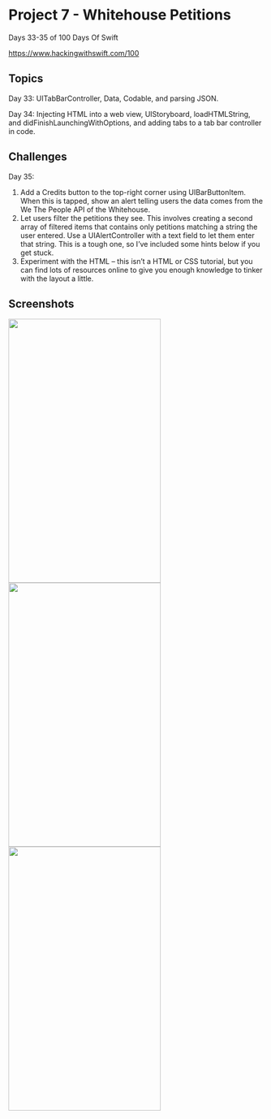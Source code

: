 # Project 7 - Whitehouse Petitions

Days 33-35 of 100 Days Of Swift

https://www.hackingwithswift.com/100

## Topics

Day 33: UITabBarController, Data, Codable, and parsing JSON.

Day 34: Injecting HTML into a web view, UIStoryboard, loadHTMLString, and didFinishLaunchingWithOptions, and adding tabs to a tab bar controller in code.

## Challenges

Day 35:

1. Add a Credits button to the top-right corner using UIBarButtonItem. When this is tapped, show an alert telling users the data comes from the We The People API of the Whitehouse.
2. Let users filter the petitions they see. This involves creating a second array of filtered items that contains only petitions matching a string the user entered. Use a UIAlertController with a text field to let them enter that string. This is a tough one, so I’ve included some hints below if you get stuck.
3. Experiment with the HTML – this isn’t a HTML or CSS tutorial, but you can find lots of resources online to give you enough knowledge to tinker with the layout a little.

## Screenshots

<img src="https://github.com/vogtmano/Project-7/assets/92689831/e8c49e31-59cd-467e-9907-d60ce01196e0" width=300 height=520>

<img src="https://github.com/vogtmano/Project-7/assets/92689831/6d843fe1-4283-400d-b92d-f31f184b35ec" width=300 height=520>

<img src="https://github.com/vogtmano/Project-7/assets/92689831/8af84c98-e36f-4db5-90f2-8a568701cef5" width=300 height=520>
